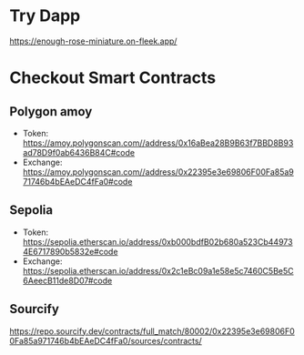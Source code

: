 # Try Dapp
https://enough-rose-miniature.on-fleek.app/

# Checkout Smart Contracts

## Polygon amoy
- Token: https://amoy.polygonscan.com//address/0x16aBea28B9B63f7BBD8B93ad78D9f0ab6436B84C#code
- Exchange: https://amoy.polygonscan.com//address/0x22395e3e69806F00Fa85a971746b4bEAeDC4fFa0#code

## Sepolia
- Token: https://sepolia.etherscan.io/address/0xb000bdfB02b680a523Cb449734E6717890b5832e#code
- Exchange: https://sepolia.etherscan.io/address/0x2c1eBc09a1e58e5c7460C5Be5C6AeecB11de8D07#code

## Sourcify
https://repo.sourcify.dev/contracts/full_match/80002/0x22395e3e69806F00Fa85a971746b4bEAeDC4fFa0/sources/contracts/




